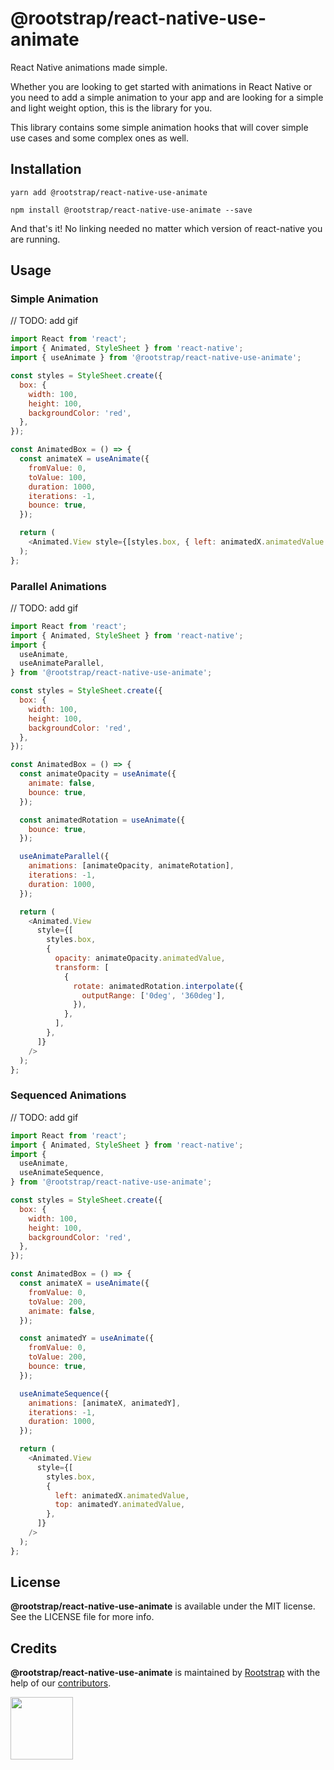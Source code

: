 # @rootstrap/react-native-use-animate

React Native animations made simple.

Whether you are looking to get started with animations in React Native or you need to add a simple animation to your app and are looking for a simple and light weight option, this is the library for you.

This library contains some simple animation hooks that will cover simple use cases and some complex ones as well.

## Installation

```
yarn add @rootstrap/react-native-use-animate
```

```
npm install @rootstrap/react-native-use-animate --save
```

And that's it! No linking needed no matter which version of react-native you are running.

## Usage

### Simple Animation

// TODO: add gif

```js
import React from 'react';
import { Animated, StyleSheet } from 'react-native';
import { useAnimate } from '@rootstrap/react-native-use-animate';

const styles = StyleSheet.create({
  box: {
    width: 100,
    height: 100,
    backgroundColor: 'red',
  },
});

const AnimatedBox = () => {
  const animateX = useAnimate({
    fromValue: 0,
    toValue: 100,
    duration: 1000,
    iterations: -1,
    bounce: true,
  });

  return (
    <Animated.View style={[styles.box, { left: animatedX.animatedValue }]} />
  );
};
```

### Parallel Animations

// TODO: add gif

```js
import React from 'react';
import { Animated, StyleSheet } from 'react-native';
import {
  useAnimate,
  useAnimateParallel,
} from '@rootstrap/react-native-use-animate';

const styles = StyleSheet.create({
  box: {
    width: 100,
    height: 100,
    backgroundColor: 'red',
  },
});

const AnimatedBox = () => {
  const animateOpacity = useAnimate({
    animate: false,
    bounce: true,
  });

  const animatedRotation = useAnimate({
    bounce: true,
  });

  useAnimateParallel({
    animations: [animateOpacity, animateRotation],
    iterations: -1,
    duration: 1000,
  });

  return (
    <Animated.View
      style={[
        styles.box,
        {
          opacity: animateOpacity.animatedValue,
          transform: [
            {
              rotate: animatedRotation.interpolate({
                outputRange: ['0deg', '360deg'],
              }),
            },
          ],
        },
      ]}
    />
  );
};
```

### Sequenced Animations

// TODO: add gif

```js
import React from 'react';
import { Animated, StyleSheet } from 'react-native';
import {
  useAnimate,
  useAnimateSequence,
} from '@rootstrap/react-native-use-animate';

const styles = StyleSheet.create({
  box: {
    width: 100,
    height: 100,
    backgroundColor: 'red',
  },
});

const AnimatedBox = () => {
  const animateX = useAnimate({
    fromValue: 0,
    toValue: 200,
    animate: false,
  });

  const animatedY = useAnimate({
    fromValue: 0,
    toValue: 200,
    bounce: true,
  });

  useAnimateSequence({
    animations: [animateX, animatedY],
    iterations: -1,
    duration: 1000,
  });

  return (
    <Animated.View
      style={[
        styles.box,
        {
          left: animatedX.animatedValue,
          top: animatedY.animatedValue,
        },
      ]}
    />
  );
};
```

## License

**@rootstrap/react-native-use-animate** is available under the MIT license. See the LICENSE file for more info.

## Credits

**@rootstrap/react-native-use-animate** is maintained by [Rootstrap](http://www.rootstrap.com) with the help of our [contributors](https://github.com/rootstrap/react-native-use-animate/contributors).

[<img src="https://s3-us-west-1.amazonaws.com/rootstrap.com/img/rs.png" width="100"/>](http://www.rootstrap.com)

